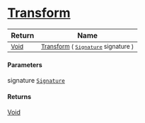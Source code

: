 # [Transform](./BinaryRasterizer-100663656.md)



| Return | Name | 
| --- | --- | 
| <sub>[Void](https://docs.microsoft.com/en-us/dotnet/api/System.Void)</sub>| <sub>[Transform](./BinaryRasterizer-100663656.md) ( [`Signature`](./../../Signature.md) signature )</sub>| <br>


#### Parameters
 signature  [`Signature`](./../../Signature.md)<br>
#### Returns
[Void](https://docs.microsoft.com/en-us/dotnet/api/System.Void)
